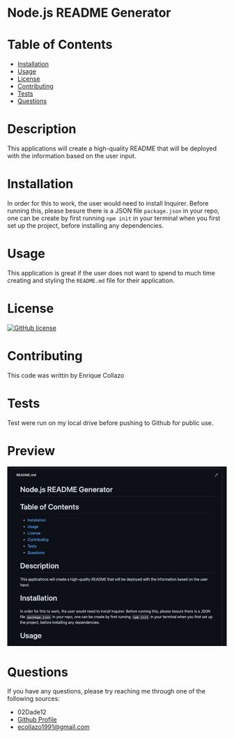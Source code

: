 # Node.js README Generator
# Table of Contents
* [Installation](https://github.com/02Dade12/READmeGenerator#installation)
* [Usage](https://github.com/02Dade12/READmeGenerator#usage)
* [License](https://github.com/02Dade12/READmeGenerator#license)
* [Contributing](https://github.com/02Dade12/READmeGenerator#contributing)
* [Tests](https://github.com/02Dade12/READmeGenerator#tests)
* [Questions](https://github.com/02Dade12/READmeGenerator#questions)
# Description
This applications will create a high-quality README that will be deployed with the information based on the user input.
# Installation
In order for this to work, the user would need to install Inquirer. Before running this, please besure there is a JSON file `package.json` in your repo, one can be create by first running `npm init` in your terminal when you first set up the project, before installing any dependencies. 
# Usage
This application is great if the user does not want to spend to much time creating and styling the `README.md` file for their application.
# License
[![GitHub license](https://img.shields.io/github/license/Naereen/StrapDown.js.svg)](https://github.com/Naereen/StrapDown.js/blob/master/LICENSE)
# Contributing
This code was writtin by Enrique Collazo
# Tests
Test were run on my local drive before pushing to Github for public use.
# Preview
![Screenshot](./Develop/assets/screenshot.png)
# Questions
If you have any questions, please try reaching me through one of the following sources:
* 02Dade12
* [Github Profile](https://github.com/02Dade12)
* ecollazo1991@gmail.com 

